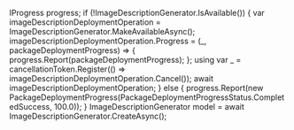 IProgress<PackageDeploymentProgress> progress;
if (!ImageDescriptionGenerator.IsAvailable())
{
    var imageDescriptionDeploymentOperation = ImageDescriptionGenerator.MakeAvailableAsync();
    imageDescriptionDeploymentOperation.Progress = (_, packageDeploymentProgress) =>
    {
        progress.Report(packageDeploymentProgress);
    };
    using var _ = cancellationToken.Register(() => imageDescriptionDeploymentOperation.Cancel());
    await imageDescriptionDeploymentOperation;
}
else
{
    progress.Report(new PackageDeploymentProgress(PackageDeploymentProgressStatus.CompletedSuccess, 100.0));
}
ImageDescriptionGenerator model = await ImageDescriptionGenerator.CreateAsync();

